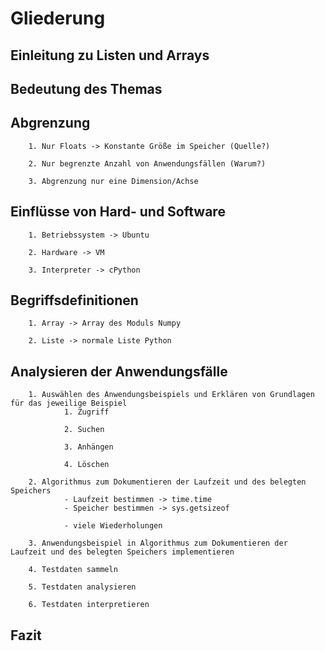 # Gliederung


## Einleitung zu Listen und Arrays


## Bedeutung des Themas
    

## Abgrenzung
        1. Nur Floats -> Konstante Größe im Speicher (Quelle?)

        2. Nur begrenzte Anzahl von Anwendungsfällen (Warum?)

        3. Abgrenzung nur eine Dimension/Achse

## Einflüsse von Hard- und Software
        1. Betriebssystem -> Ubuntu

        2. Hardware -> VM

        3. Interpreter -> cPython

## Begriffsdefinitionen
        1. Array -> Array des Moduls Numpy

        2. Liste -> normale Liste Python

## Analysieren der Anwendungsfälle
        1. Auswählen des Anwendungsbeispiels und Erklären von Grundlagen für das jeweilige Beispiel
                1. Zugriff

                2. Suchen

                3. Anhängen

                4. Löschen

        2. Algorithmus zum Dokumentieren der Laufzeit und des belegten Speichers
                - Laufzeit bestimmen -> time.time
                - Speicher bestimmen -> sys.getsizeof

                - viele Wiederholungen

        3. Anwendungsbeispiel in Algorithmus zum Dokumentieren der Laufzeit und des belegten Speichers implementieren

        4. Testdaten sammeln

        5. Testdaten analysieren

        6. Testdaten interpretieren


## Fazit
